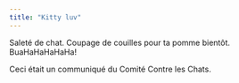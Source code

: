 ```yaml
---
title: "Kitty luv"
---
```


Saleté de chat. Coupage de couilles pour ta pomme bientôt. BuaHaHaHaHaHa!

Ceci était un communiqué du Comité Contre les Chats.

